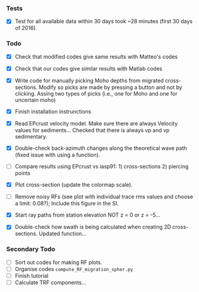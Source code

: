 ### Tests
- [X] Test for all available data within 30 days took ~28 minutes (first 30 days of 2016).

### Todo
- [X] Check that modified codes give same results with Matteo's codes 
- [X] Check that our codes give similar results with Matlab codes 
- [X] Write code for manually picking Moho depths from migrated cross-sections. Modify so 
picks are made by pressing a button and not by clicking. Assing two types of
picks (i.e., one for Moho and one for uncertain moho)
- [X] Finish installation instrunctions
- [X] Read EPcrust velocity model. Make sure there are always Velocity values for sediments...
Checked that there is always vp and vp sedimentary.
- [X] Double-check back-azimuth changes along the theoretical wave path (fixed issue with using a function). 
- [ ] Compare results using EPcrust vs iasp91: 1) cross-sections 2) piercing points
- [X] Plot cross-section (update the colormap scale).
- [ ] Remove noisy RFs (see plot with individual trace rms values and choose a limit: 0.08?); Include this figure in the SI.
- [X] Start ray paths from station elevation NOT z = 0 or z = -5...
- [X] Double-check how swath is being calculated when creating 2D cross-sections. Updated function...



### Secondary Todo
- [ ] Sort out codes for making RF plots.
- [ ] Organise codes `compute_RF_migration_spher.py`
- [ ] Finish tutorial
- [ ] Calculate TRF components...
